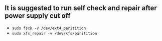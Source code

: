 ## It is suggested to run self check and repair after power supply cut off

 - `sudo fsck -V /dev/ext4_paritition`
 - `sudo xfs_repair -v /dev/xfs/paritition`
